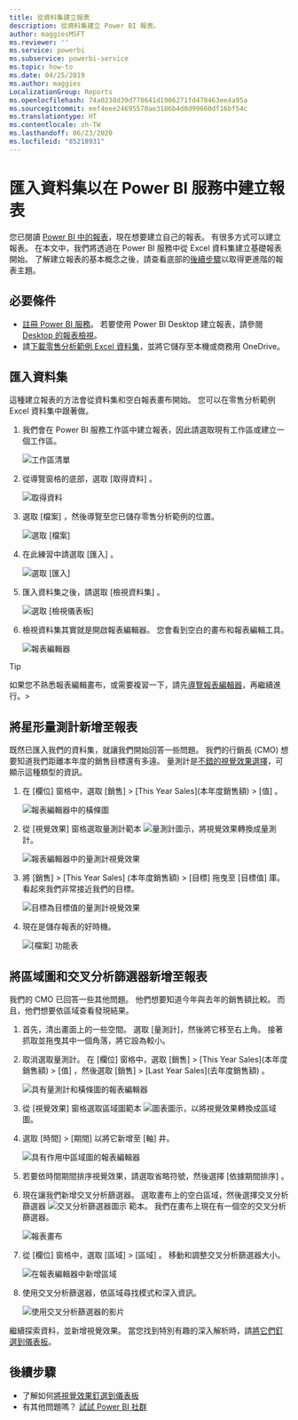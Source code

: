 ```yaml
---
title: 從資料集建立報表
description: 從資料集建立 Power BI 報表。
author: maggiesMSFT
ms.reviewer: ''
ms.service: powerbi
ms.subservice: powerbi-service
ms.topic: how-to
ms.date: 04/25/2019
ms.author: maggies
LocalizationGroup: Reports
ms.openlocfilehash: 74a0238d39d778641d1906271fd478463ee4a95a
ms.sourcegitcommit: eef4eee24695570ae3186b4d8d99660df16bf54c
ms.translationtype: HT
ms.contentlocale: zh-TW
ms.lasthandoff: 06/23/2020
ms.locfileid: "85218931"
---
```

# <a name="create-a-report-in-the-power-bi-service-by-importing-a-dataset"></a>匯入資料集以在 Power BI 服務中建立報表
您已閱讀 [Power BI 中的報表](../consumer/end-user-reports.md)，現在想要建立自己的報表。 有很多方式可以建立報表。 在本文中，我們將透過在 Power BI 服務中從 Excel 資料集建立基礎報表開始。 了解建立報表的基本概念之後，請查看底部的[後續步驟](#next-steps)以取得更進階的報表主題。  

## <a name="prerequisites"></a>必要條件
- [註冊 Power BI 服務](../fundamentals/service-self-service-signup-for-power-bi.md)。 若要使用 Power BI Desktop 建立報表，請參閱 [Desktop 的報表檢視](desktop-report-view.md)。 
- 請[下載零售分析範例 Excel 資料集](https://go.microsoft.com/fwlink/?LinkId=529778)，並將它儲存至本機或商務用 OneDrive。

## <a name="import-the-dataset"></a>匯入資料集
這種建立報表的方法會從資料集和空白報表畫布開始。 您可以在零售分析範例 Excel 資料集中跟著做。

1. 我們會在 Power BI 服務工作區中建立報表，因此請選取現有工作區或建立一個工作區。
   
   ![工作區清單](media/service-report-create-new/power-bi-workspaces2.png)
2. 從導覽窗格的底部，選取 [取得資料]  。
   
   ![取得資料](media/service-report-create-new/power-bi-get-data3.png)
3. 選取 [檔案]  ，然後導覽至您已儲存零售分析範例的位置。
   
    ![選取 [檔案]](media/service-report-create-new/power-bi-select-files.png)
4. 在此練習中請選取 [匯入]  。
   
   ![選取 [匯入]](media/service-report-create-new/power-bi-import.png)
5. 匯入資料集之後，請選取 [檢視資料集]  。
   
   ![選取 [檢視儀表板]](media/service-report-create-new/power-bi-view-dataset.png)
6. 檢視資料集其實就是開啟報表編輯器。  您會看到空白的畫布和報表編輯工具。
   
   ![報表編輯器](media/service-report-create-new/power-bi-blank-report.png)

> [!TIP]
> 如果您不熟悉報表編輯畫布，或需要複習一下，請先[導覽報表編輯器](service-the-report-editor-take-a-tour.md)，再繼續進行。> 
> 

## <a name="add-a-radial-gauge-to-the-report"></a>將星形量測計新增至報表
既然已匯入我們的資料集，就讓我們開始回答一些問題。  我們的行銷長 (CMO) 想要知道我們距離本年度的銷售目標還有多遠。 量測計是[不錯的視覺效果選擇](../visuals/power-bi-report-visualizations.md)，可顯示這種類型的資訊。

1. 在 [欄位] 窗格中，選取 [銷售]   > [This Year Sales]\(本年度銷售額)   > [值]  。
   
    ![報表編輯器中的橫條圖](media/service-report-create-new/power-bi-report-step1.png)
2. 從 [視覺效果] 窗格選取量測計範本 ![量測計圖示](media/service-report-create-new/powerbi-gauge-icon.png)，將視覺效果轉換成量測計。
   
    ![報表編輯器中的量測計視覺效果](media/service-report-create-new/power-bi-report-step2.png)
3. 將 \[銷售]   > \[This Year Sales] \(本年度銷售額)   > \[目標]  拖曳至 \[目標值]  庫。 看起來我們非常接近我們的目標。
   
    ![目標為目標值的量測計視覺效果](media/service-report-create-new/power-bi-report-step3.png)
4. 現在是儲存報表的好時機。
   
   ![[檔案] 功能表](media/service-report-create-new/powerbi-save.png)

## <a name="add-an-area-chart-and-slicer-to-the-report"></a>將區域圖和交叉分析篩選器新增至報表
我們的 CMO 已回答一些其他問題。 他們想要知道今年與去年的銷售額比較。 而且，他們想要依區域查看發現結果。

1. 首先，清出畫面上的一些空間。 選取 [量測計]，然後將它移至右上角。 接著抓取並拖曳其中一個角落，將它設為較小。
2. 取消選取量測計。 在 [欄位] 窗格中，選取 [銷售]   > [This Year Sales]\(本年度銷售額)   > [值]  ，然後選取 [銷售]   > [Last Year Sales]\(去年度銷售額)  。
   
    ![具有量測計和橫條圖的報表編輯器](media/service-report-create-new/power-bi-report-step4.png)
3. 從 [視覺效果] 窗格選取區域圖範本 ![圖表圖示](media/service-report-create-new/power-bi-areachart-icon.png)，以將視覺效果轉換成區域圖。
4. 選取 [時間]   > [期間]  以將它新增至 [軸]  井。
   
    ![具有作用中區域圖的報表編輯器](media/service-report-create-new/power-bi-report-step5.png)
5. 若要依時間期間排序視覺效果，請選取省略符號，然後選擇 [依據期間排序]  。
6. 現在讓我們新增交叉分析篩選器。 選取畫布上的空白區域，然後選擇交叉分析篩選器 ![交叉分析篩選器圖示](media/service-report-create-new/power-bi-slicer-icon.png) 範本。 我們在畫布上現在有一個空的交叉分析篩選器。
   
    ![報表畫布](media/service-report-create-new/power-bi-report-step6.png)    
7. 從 [欄位] 窗格中，選取 [區域]   > [區域]  。 移動和調整交叉分析篩選器大小。
   
    ![在報表編輯器中新增區域](media/service-report-create-new/power-bi-report-step7.png)  
8. 使用交叉分析篩選器，依區域尋找模式和深入資訊。
   
   ![使用交叉分析篩選器的影片](media/service-report-create-new/power-bi-slicer-video2.gif)  

繼續探索資料，並新增視覺效果。 當您找到特別有趣的深入解析時，請[將它們釘選到儀表板](service-dashboard-pin-tile-from-report.md)。

## <a name="next-steps"></a>後續步驟

* 了解如何[將視覺效果釘選到儀表板](service-dashboard-pin-tile-from-report.md)   
* 有其他問題嗎？ [試試 Power BI 社群](https://community.powerbi.com/)

